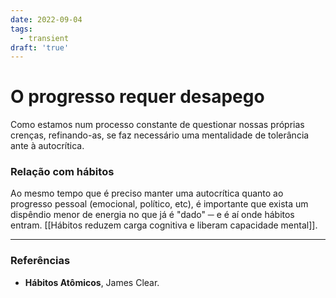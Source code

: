 ```yaml
---
date: 2022-09-04
tags:
  - transient
draft: 'true'
---
```

# O progresso requer desapego
Como estamos num processo constante de questionar nossas próprias crenças, refinando-as, se faz necessário uma mentalidade de tolerância ante à autocrítica.

### Relação com hábitos
Ao mesmo tempo que é preciso manter uma autocrítica quanto ao progresso pessoal (emocional, político, etc), é importante que exista um dispêndio menor de energia no que já é "dado" ─ e é aí onde hábitos entram. [[Hábitos reduzem carga cognitiva e liberam capacidade mental]].

---
### Referências
- **Hábitos Atômicos**, James Clear.